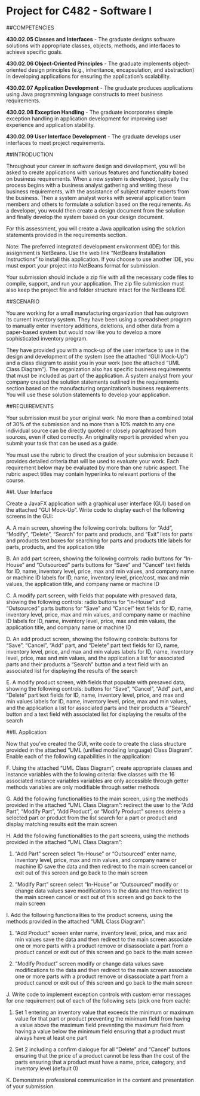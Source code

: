 # Project for C482 - Software I

##COMPETENCIES

**430.02.05 Classes and Interfaces** - The graduate designs software solutions with appropriate classes, objects, methods, and interfaces to achieve specific goals.

**430.02.06 Object-Oriented Principles** - The graduate implements object-oriented design principles (e.g., inheritance, encapsulation, and abstraction) in developing applications for ensuring the application’s scalability.

**430.02.07  Application Development** - The graduate produces applications using Java programming language constructs to meet business requirements.

**430.02.08 Exception Handling** - The graduate incorporates simple exception handling in application development for improving user experience and application stability.

**430.02.09 User Interface Development** - The graduate develops user interfaces to meet project requirements.


##INTRODUCTION

Throughout your career in software design and development, you will be asked to create applications with various features and functionality based on business requirements. When a new system is developed, typically the process begins with a business analyst gathering and writing these business requirements, with the assistance of subject matter experts from the business. Then a system analyst works with several application team members and others to formulate a solution based on the requirements. As a developer, you would then create a design document from the solution and finally develop the system based on your design document.

For this assessment, you will create a Java application using the solution statements provided in the requirements section.

Note: The preferred integrated development environment (IDE) for this assignment is NetBeans. Use the web link “NetBeans Installation Instructions” to install this application. If you choose to use another IDE, you must export your project into NetBeans format for submission.

Your submission should include a zip file with all the necessary code files to compile, support, and run your application. The zip file submission must also keep the project file and folder structure intact for the NetBeans IDE.


##SCENARIO

You are working for a small manufacturing organization that has outgrown its current inventory system. They have been using a spreadsheet program to manually enter inventory additions, deletions, and other data from a paper-based system but would now like you to develop a more sophisticated inventory program.

They have provided you with a mock-up of the user interface to use in the design and development of the system (see the attached “GUI Mock-Up”) and a class diagram to assist you in your work (see the attached “UML Class Diagram”). The organization also has specific business requirements that must be included as part of the application. A system analyst from your company created the solution statements outlined in the requirements section based on the manufacturing organization’s business requirements. You will use these solution statements to develop your application.


##REQUIREMENTS

Your submission must be your original work. No more than a combined total of 30% of the submission and no more than a 10% match to any one individual source can be directly quoted or closely paraphrased from sources, even if cited correctly. An originality report is provided when you submit your task that can be used as a guide.

You must use the rubric to direct the creation of your submission because it provides detailed criteria that will be used to evaluate your work. Each requirement below may be evaluated by more than one rubric aspect. The rubric aspect titles may contain hyperlinks to relevant portions of the course.


##I. User Interface

 Create a JavaFX application with a graphical user interface (GUI) based on the attached “GUI Mock-Up”. Write code to display each  of the following screens in the GUI: 

A.  A main screen, showing the following controls:
  buttons for “Add”, “Modify”, “Delete”, “Search” for parts and products, and “Exit”
  lists for parts and products
  text boxes for searching for parts and products
  title labels for parts, products, and the application title 

B.  An add part screen, showing the following controls:
  radio buttons for “In-House” and “Outsourced” parts
  buttons for “Save” and “Cancel”
  text fields for ID, name, inventory level, price, max and min values, and company name or machine ID
  labels for ID, name, inventory level, price/cost, max and min values, the application title, and company name or machine ID

C.  A modify part screen, with fields that populate with presaved data, showing the following controls:
  radio buttons for “In-House” and “Outsourced” parts
  buttons for “Save” and “Cancel”
  text fields for ID, name, inventory level, price, max and min values, and company name or machine ID
  labels for ID, name, inventory level, price, max and min values, the application title, and company name or machine ID

D. An add product screen, showing the following controls:
  buttons for “Save”, “Cancel”, “Add” part, and “Delete” part
  text fields for ID, name, inventory level, price, and max and min values
  labels for ID, name, inventory level, price, max and min values, and the application
  a list for associated parts and their products
  a “Search” button and a text field with an associated list for displaying the results of the search

E.  A modify product screen, with fields that populate with presaved data, showing the following controls:
  buttons for “Save”, “Cancel”, “Add” part, and “Delete” part
  text fields for ID, name, inventory level, price, and max and min values
  labels for ID, name, inventory level, price, max and min values, and the application
  a list for associated parts and their products
  a “Search” button and a text field with associated list for displaying the results of the search


##II. Application

Now that you’ve created the GUI, write code to create the class structure provided in the attached “UML (unified modeling language) Class Diagram”. Enable each  of the following capabilities in the application:

F.  Using the attached “UML Class Diagram”, create appropriate classes and instance variables with the following criteria:
  five classes with the 16 associated instance variables
  variables are only accessible through getter methods
  variables are only modifiable through setter methods

G.  Add the following functionalities to the main screen, using the methods provided in the attached “UML Class Diagram”:
  redirect the user to the “Add Part”, “Modify Part”, “Add Product”, or “Modify Product” screens
  delete a selected part or product from the list
  search for a part or product and display matching results
  exit the main screen

 
H.  Add the following functionalities to the part screens, using the methods provided in the attached “UML Class Diagram”:

  1.  “Add Part” screen
      select “In-House” or “Outsourced”
      enter name, inventory level, price, max and min values, and company name or machine ID
      save the data and then redirect to the main screen
      cancel or exit out of this screen and go back to the main screen

  2.  “Modify Part” screen
      select “In-House” or “Outsourced”
      modify or change data values
      save modifications to the data and then redirect to the main screen
      cancel or exit out of this screen and go back to the main screen


I.  Add the following functionalities to the product screens, using the methods provided in the attached “UML Class Diagram”:

  1.  “Add Product” screen
      enter name, inventory level, price, and max and min values
      save the data and then redirect to the main screen
      associate one or more parts with a product
      remove or disassociate a part from a product
      cancel or exit out of this screen and go back to the main screen

  2.  “Modify Product” screen
      modify or change data values
      save modifications to the data and then redirect to the main screen
      associate one or more parts with a product
      remove or disassociate a part from a product
      cancel or exit out of this screen and go back to the main screen


J.  Write code to implement exception controls with custom error messages for one requirement out of each of the following sets (pick one from each):

  1.  Set 1
      entering an inventory value that exceeds the minimum or maximum value for that part or product
      preventing the minimum field from having a value above the maximum field
      preventing the maximum field from having a value below the minimum field
      ensuring that a product must always have at least one part

  2.  Set 2
      including a confirm dialogue for all “Delete” and “Cancel” buttons
      ensuring that the price of a product cannot be less than the cost of the parts
      ensuring that a product must have a name, price, category, and inventory level (default 0)
 

K.  Demonstrate professional communication in the content and presentation of your submission.
